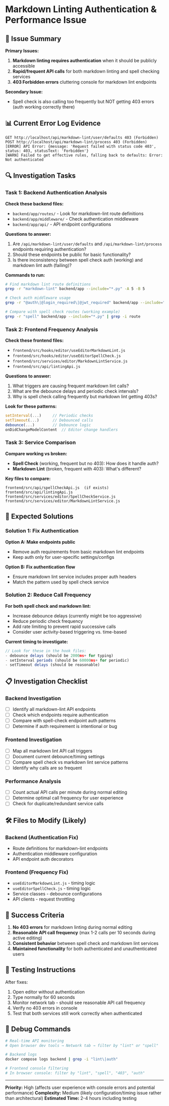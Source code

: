 # Markdown Linting Authentication & Performance Issue

## 🎯 Issue Summary

**Primary Issues:**
1. **Markdown linting requires authentication** when it should be publicly accessible
2. **Rapid/frequent API calls** for both markdown linting and spell checking services
3. **403 Forbidden errors** cluttering console for markdown lint endpoints

**Secondary Issue:**
- Spell check is also calling too frequently but NOT getting 403 errors (auth working correctly there)

## 📊 Current Error Log Evidence

```
GET http://localhost/api/markdown-lint/user/defaults 403 (Forbidden)
POST http://localhost/api/markdown-lint/process 403 (Forbidden)
[ERROR] API Error: {message: 'Request failed with status code 403', status: 403, statusText: 'Forbidden'}
[WARN] Failed to get effective rules, falling back to defaults: Error: Not authenticated
```

## 🔍 Investigation Tasks

### Task 1: Backend Authentication Analysis

**Check these backend files:**
- `backend/app/routes/` - Look for markdown-lint route definitions
- `backend/app/middleware/` - Check authentication middleware
- `backend/app/api/` - API endpoint configurations

**Questions to answer:**
1. Are `/api/markdown-lint/user/defaults` and `/api/markdown-lint/process` endpoints requiring authentication?
2. Should these endpoints be public for basic functionality?
3. Is there inconsistency between spell check auth (working) and markdown lint auth (failing)?

**Commands to run:**
```bash
# Find markdown lint route definitions
grep -r "markdown-lint" backend/app --include="*.py" -A 5 -B 5

# Check auth middleware usage
grep -r "@auth\|@login_required\|@jwt_required" backend/app --include="*.py" | grep -i lint

# Compare with spell check routes (working example)
grep -r "spell" backend/app --include="*.py" | grep -i route
```

### Task 2: Frontend Frequency Analysis

**Check these frontend files:**
- `frontend/src/hooks/editor/useEditorMarkdownLint.js`
- `frontend/src/hooks/editor/useEditorSpellCheck.js`
- `frontend/src/services/editor/MarkdownLintService.js`
- `frontend/src/api/lintingApi.js`

**Questions to answer:**
1. What triggers are causing frequent markdown lint calls?
2. What are the debounce delays and periodic check intervals?
3. Why is spell check calling frequently but markdown lint getting 403s?

**Look for these patterns:**
```javascript
setInterval(...)     // Periodic checks
setTimeout(...)      // Debounced calls
debounce(...)        // Debounce logic
onDidChangeModelContent  // Editor change handlers
```

### Task 3: Service Comparison

**Compare working vs broken:**
- **Spell Check** (working, frequent but no 403): How does it handle auth?
- **Markdown Lint** (broken, frequent with 403): What's different?

**Key files to compare:**
```
frontend/src/api/spellCheckApi.js  (if exists)
frontend/src/api/lintingApi.js
frontend/src/services/editor/SpellCheckService.js
frontend/src/services/editor/MarkdownLintService.js
```

## 🎯 Expected Solutions

### Solution 1: Fix Authentication

**Option A: Make endpoints public**
- Remove auth requirements from basic markdown lint endpoints
- Keep auth only for user-specific settings/configs

**Option B: Fix authentication flow**
- Ensure markdown lint service includes proper auth headers
- Match the pattern used by spell check service

### Solution 2: Reduce Call Frequency

**For both spell check and markdown lint:**
- Increase debounce delays (currently might be too aggressive)
- Reduce periodic check frequency
- Add rate limiting to prevent rapid successive calls
- Consider user activity-based triggering vs. time-based

**Current timing to investigate:**
```javascript
// Look for these in the hook files:
- debounce delays (should be 2000ms+ for typing)
- setInterval periods (should be 60000ms+ for periodic)
- setTimeout delays (should be reasonable)
```

## 📋 Investigation Checklist

### Backend Investigation
- [ ] Identify all markdown-lint API endpoints
- [ ] Check which endpoints require authentication
- [ ] Compare with spell-check endpoint auth patterns
- [ ] Determine if auth requirement is intentional or bug

### Frontend Investigation
- [ ] Map all markdown lint API call triggers
- [ ] Document current debounce/timing settings
- [ ] Compare spell check vs markdown lint service patterns
- [ ] Identify why calls are so frequent

### Performance Analysis
- [ ] Count actual API calls per minute during normal editing
- [ ] Determine optimal call frequency for user experience
- [ ] Check for duplicate/redundant service calls

## 🛠️ Files to Modify (Likely)

### Backend (Authentication Fix)
- Route definitions for markdown-lint endpoints
- Authentication middleware configuration
- API endpoint auth decorators

### Frontend (Frequency Fix)
- `useEditorMarkdownLint.js` - timing logic
- `useEditorSpellCheck.js` - timing logic
- Service classes - debounce configurations
- API clients - request throttling

## 🎯 Success Criteria

1. **No 403 errors** for markdown linting during normal editing
2. **Reasonable API call frequency** (max 1-2 calls per 10 seconds during active editing)
3. **Consistent behavior** between spell check and markdown lint services
4. **Maintained functionality** for both authenticated and unauthenticated users

## 📝 Testing Instructions

After fixes:
1. Open editor without authentication
2. Type normally for 60 seconds
3. Monitor network tab - should see reasonable API call frequency
4. Verify no 403 errors in console
5. Test that both services still work correctly when authenticated

## 🔧 Debug Commands

```bash
# Real-time API monitoring
# Open browser dev tools → Network tab → filter by "lint" or "spell"

# Backend logs
docker compose logs backend | grep -i "lint\|auth"

# Frontend console filtering
# In browser console: filter by "lint", "spell", "403", "auth"
```

---

**Priority:** High (affects user experience with console errors and potential performance)
**Complexity:** Medium (likely configuration/timing issue rather than architectural)
**Estimated Time:** 2-4 hours including testing